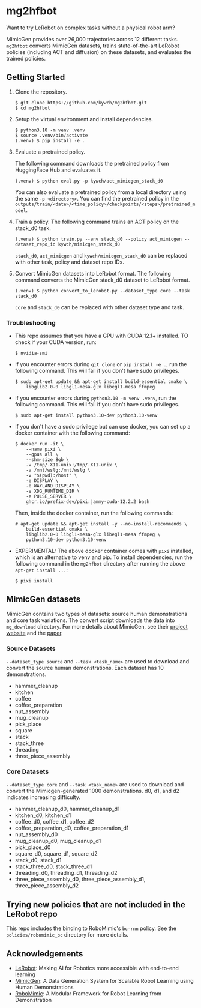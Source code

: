 # mg2hfbot

Want to try LeRobot on complex tasks without a physical robot arm? 

MimicGen provides over 26,000 trajectories across 12 different tasks. `mg2hfbot` converts MimicGen datasets, trains state-of-the-art LeRobot policies (including ACT and diffusion) on these datasets, and evaluates the trained policies.

## Getting Started

1. Clone the repository.
    ```
    $ git clone https://github.com/kywch/mg2hfbot.git
    $ cd mg2hfbot
    ```

2. Setup the virtual environment and install dependencies.

    ```
    $ python3.10 -m venv .venv
    $ source .venv/bin/activate
    (.venv) $ pip install -e .
    ```

3. Evaluate a pretrained policy.
   
   The following command downloads the pretrained policy from HuggingFace Hub and evaluates it.
   ```
   (.venv) $ python eval.py -p kywch/act_mimicgen_stack_d0
   ```

   You can also evaluate a pretrained policy from a local directory using the same `-p <directory>`. You can find the pretrained policy in the `outputs/train/<date>/<time_policy>/checkpoints/<steps>/pretrained_model`.

4. Train a policy.
    The following command trains an ACT policy on the stack_d0 task.
    ```
    (.venv) $ python train.py --env stack_d0 --policy act_mimicgen --dataset_repo_id kywch/mimicgen_stack_d0
    ```
    `stack_d0`, `act_mimicgen` and `kywch/mimicgen_stack_d0` can be replaced with other task, policy and dataset repo IDs.

5. Convert MimicGen datasets into LeRobot format.
    The following command converts the MimicGen stack_d0 dataset to LeRobot format.
    ```
    (.venv) $ python convert_to_lerobot.py --dataset_type core --task stack_d0
    ```
    `core` and `stack_d0` can be replaced with other dataset type and task. 


### Troubleshooting
* This repo assumes that you have a GPU with CUDA 12.1+ installed. TO check if your CUDA version, run:
    ```
    $ nvidia-smi
    ```

* If you encounter errors during `git clone` or `pip install -e .`, run the following command. This will fail if you don't have sudo privileges.
    ```
    $ sudo apt-get update && apt-get install build-essential cmake \
        libglib2.0-0 libgl1-mesa-glx libegl1-mesa ffmpeg
    ```

* If you encounter errors during `python3.10 -m venv .venv`, run the following command. This will fail if you don't have sudo privileges.
    ```
    $ sudo apt-get install python3.10-dev python3.10-venv
    ```

* If you don't have a sudo privilege but can use docker, you can set up a docker container with the following command:
    ```
    $ docker run -it \
        --name pixi \
        --gpus all \
        --shm-size 8gb \
        -v /tmp/.X11-unix:/tmp/.X11-unix \
        -v /mnt/wslg:/mnt/wslg \
        -v "$(pwd):/host" \
        -e DISPLAY \
        -e WAYLAND_DISPLAY \
        -e XDG_RUNTIME_DIR \
        -e PULSE_SERVER \
        ghcr.io/prefix-dev/pixi:jammy-cuda-12.2.2 bash
    ```
    Then, inside the docker container, run the following commands:
    ```
    # apt-get update && apt-get install -y --no-install-recommends \
        build-essential cmake \
        libglib2.0-0 libgl1-mesa-glx libegl1-mesa ffmpeg \
        python3.10-dev python3.10-venv
    ```
* EXPERIMENTAL: The above docker container comes with `pixi` installed, which is an alternative to venv and pip. To install dependencies, run the following command in the `mg2hfbot` directory after running the above `apt-get install ...`:
    ```
    $ pixi install
    ```

## MimicGen datasets
MimicGen contains two types of datasets: source human demonstrations and core task variations. The convert script downloads the data into `mg_download` directory. For more details about MimicGen, see their [project website](https://mimicgen.github.io/) and the [paper](https://arxiv.org/pdf/2310.17596).

### Source Datasets 
`--dataset_type source` and `--task <task_name>` are used to download and convert the source human demonstrations. Each dataset has 10 demonstrations. 

* hammer_cleanup
* kitchen
* coffee
* coffee_preparation
* nut_assembly
* mug_cleanup
* pick_place
* square
* stack
* stack_three
* threading
* three_piece_assembly

### Core Datasets
`--dataset_type core` and `--task <task_name>` are used to download and convert the Mimicgen-generated 1000 demonstrations. d0, d1, and d2 indicates increasing difficulty.

* hammer_cleanup_d0, hammer_cleanup_d1
* kitchen_d0, kitchen_d1
* coffee_d0, coffee_d1, coffee_d2
* coffee_preparation_d0, coffee_preparation_d1
* nut_assembly_d0
* mug_cleanup_d0, mug_cleanup_d1
* pick_place_d0
* square_d0, square_d1, square_d2
* stack_d0, stack_d1
* stack_three_d0, stack_three_d1
* threading_d0, threading_d1, threading_d2
* three_piece_assembly_d0, three_piece_assembly_d1, three_piece_assembly_d2

## Trying new policies that are not included in the LeRobot repo
This repo includes the binding to RoboMimic's `bc-rnn` policy. See the `policies/robomimic_bc` directory for more details.


## Acknowledgements
* [LeRobot](https://github.com/huggingface/lerobot): Making AI for Robotics more accessible with end-to-end learning
* [MimicGen](https://mimicgen.github.io/): A Data Generation System for Scalable Robot Learning using Human Demonstrations
* [RoboMimic](https://github.com/ARISE-Initiative/robomimic): A Modular Framework for Robot Learning from Demonstration
